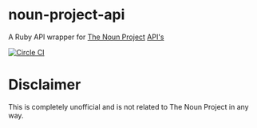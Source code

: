 noun-project-api
===================

A Ruby API wrapper for [The Noun Project](https://thenounproject.com/) [API's](https://thenounproject.com/developers/)

[![Circle CI](https://circleci.com/gh/TailorBrands/noun-project-api/tree/master.png?style=badge)](https://circleci.com/gh/TailorBrands/noun-project-api/tree/master)

Disclaimer
==========

This is completely unofficial and is not related to The Noun Project in any way.
